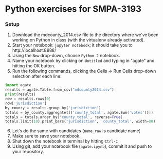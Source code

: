 # Python exercises for SMPA-3193

### Setup

  1. Download the mdcounty_2014.csv file to the directory where we've been working on Python in class (with the virtualenv already activated).
  2. Start your notebook: `jupyter notebook`; it should take you to http://localhost:8888/
  3. Using the `New` drop-down, choose `Python 2` notebook.
  4. Name your notebook by clicking on `Untitled` and typing in "agate" and hitting the OK button.
  5. Run the following commands, clicking the Cells -> Run Cells drop-down selection after each line:

  ```python
  import agate
  results = agate.Table.from_csv("mdcounty2014.csv")
  print(results)
  row = results.rows[0]
  row['jurisdiction']
  by_county = results.group_by('jurisdiction')
  totals = by_county.aggregate([('county_total', agate.Sum('votes'))])
  totals = totals.order_by('county_total', reverse=True)
  totals.limit(10).print_bars('jurisdiction', 'county_total', width=80)
  ```

  6. Let's do the same with candidates (`name_raw` is candidate name)
  7. Make sure to save your notebook.
  8. Shut down the notebook in terminal by hitting `Ctrl-C`
  9. Using git, add your notebook file (`agate.ipynb`), commit it and push to your repository.
